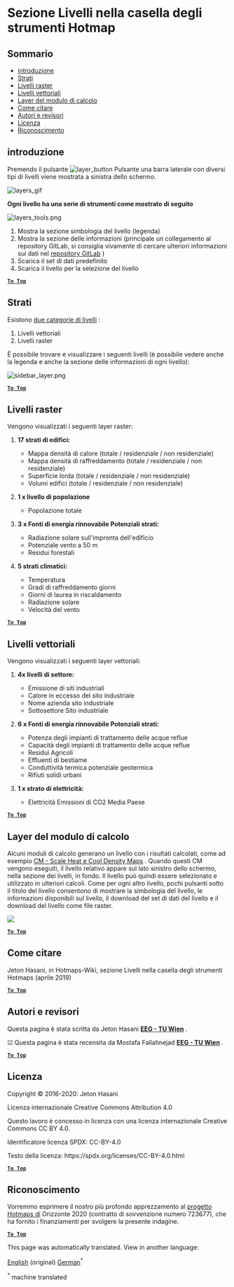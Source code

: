 <h1> <a class="anchor" id="layers-section-in-the-hotmaps-toolbox" href="#layers-section-in-the-hotmaps-toolbox"><i class="fa fa-link"></i></a> Sezione Livelli nella casella degli strumenti Hotmap </h1><h2> <a class="anchor" id="table-of-contents" href="#table-of-contents"><i class="fa fa-link"></i></a> Sommario </h2><ul><li> <a href="#introduction">introduzione</a> </li><li> <a href="#layers">Strati</a> </li><li> <a href="#raster-layers">Livelli raster</a> </li><li> <a href="#vector-layers">Livelli vettoriali</a> </li><li> <a href="#calculation-module-layers">Layer del modulo di calcolo</a> </li><li> <a href="#how-to-cite">Come citare</a> </li><li> <a href="#authors-and-reviewers">Autori e revisori</a> </li><li> <a href="#license">Licenza</a> </li><li> <a href="#acknowledgement">Riconoscimento</a> </li></ul><h2> <a class="anchor" id="introduction" href="#introduction"><i class="fa fa-link"></i></a> introduzione </h2><p> Premendo il pulsante <img alt="layer_button" src="../images/general_tool_functionalities_and_structure/layers_button.PNG"/> Pulsante una barra laterale con diversi tipi di livelli viene mostrata a sinistra dello schermo. </p><p><img alt="layers_gif" src="../images/general_tool_functionalities_and_structure/layers.gif"/></p><p> <strong>Ogni livello ha una serie di strumenti come mostrato di seguito</strong> </p><p><img alt="layers_tools.png" src="../images/general_tool_functionalities_and_structure/layers_tools.png"/></p><ol><li> Mostra la sezione simbologia del livello (legenda) </li><li> Mostra la sezione delle informazioni (principale un collegamento al repository GitLab, si consiglia vivamente di cercare ulteriori informazioni sui dati nel <a href="https://gitlab.com/hotmaps">repository GitLab</a> ) </li><li> Scarica il set di dati predefinito </li><li> Scarica il livello per la selezione del livello </li></ol><p> <a href="#table-of-contents"><strong><code>To Top</code></strong></a> </p> <h2> <a class="anchor" id="layers" href="#layers"><i class="fa fa-link"></i></a> Strati </h2><p> Esistono <a href="https://www.gislounge.com/geodatabases-explored-vector-and-raster-data">due categorie di livelli</a> : </p><ol><li> Livelli vettoriali </li><li> Livelli raster </li></ol><p> È possibile trovare e visualizzare i seguenti livelli (è possibile vedere anche la legenda e anche la sezione delle informazioni di ogni livello): </p><p><img alt="sidebar_layer.png" src="../images/general_tool_functionalities_and_structure/all_layers.png"/></p><p> <a href="#table-of-contents"><strong><code>To Top</code></strong></a> </p> <h2> <a class="anchor" id="raster-layers" href="#raster-layers"><i class="fa fa-link"></i></a> Livelli raster </h2><p> Vengono visualizzati i seguenti layer raster: </p><ol><li><p> <strong>17 strati di edifici:</strong> </p><ul><li> Mappa densità di calore (totale / residenziale / non residenziale) </li><li> Mappa densità di raffreddamento (totale / residenziale / non residenziale) </li><li> Superficie lorda (totale / residenziale / non residenziale) </li><li> Volumi edifici (totale / residenziale / non residenziale) </li></ul></li><li><p> <strong>1 x livello di popolazione</strong> </p><ul><li> Popolazione totale </li></ul></li><li><p> <strong>3 x Fonti di energia rinnovabile Potenziali strati:</strong> </p><ul><li> Radiazione solare sull&#39;impronta dell&#39;edificio </li><li> Potenziale vento a 50 m </li><li> Residui forestali </li></ul></li><li><p> <strong>5 strati climatici:</strong> </p><ul><li> Temperatura </li><li> Gradi di raffreddamento giorni </li><li> Giorni di laurea in riscaldamento </li><li> Radiazione solare </li><li> Velocità del vento </li></ul></li></ol><p> <a href="#table-of-contents"><strong><code>To Top</code></strong></a> </p> <h2> <a class="anchor" id="vector-layers" href="#vector-layers"><i class="fa fa-link"></i></a> Livelli vettoriali </h2><p> Vengono visualizzati i seguenti layer vettoriali: </p><ol><li><p> <strong>4x livelli di settore:</strong> </p><ul><li> Emissione di siti industriali </li><li> Calore in eccesso del sito industriale </li><li> Nome azienda sito industriale </li><li> Sottosettore Sito industriale </li></ul></li><li><p> <strong>6 x Fonti di energia rinnovabile Potenziali strati:</strong> </p><ul><li> Potenza degli impianti di trattamento delle acque reflue </li><li> Capacità degli impianti di trattamento delle acque reflue </li><li> Residui Agricoli </li><li> Effluenti di bestiame </li><li> Conduttività termica potenziale geotermica </li><li> Rifiuti solidi urbani </li></ul></li><li><p> <strong>1 x strato di elettricità:</strong> </p><ul><li> Elettricità Emissioni di CO2 Media Paese </li></ul></li></ol><p> <a href="#table-of-contents"><strong><code>To Top</code></strong></a> </p> <h2> <a class="anchor" id="calculation-module-layers" href="#calculation-module-layers"><i class="fa fa-link"></i></a> Layer del modulo di calcolo </h2><p> Alcuni moduli di calcolo generano un livello con i risultati calcolati, come ad esempio <a href="/en/CM-Scale-heat-and-cool-density-maps">CM - Scale Heat e Cool Density Maps</a> . Quando questi CM vengono eseguiti, il livello relativo appare sul lato sinistro dello schermo, nella sezione dei livelli, in fondo. Il livello può quindi essere selezionato e utilizzato in ulteriori calcoli. Come per ogni altro livello, pochi pulsanti sotto il titolo del livello consentono di mostrare la simbologia del livello, le informazioni disponibili sul livello, il download del set di dati del livello e il download del livello come file raster. </p><img src="/en/Layers-section-in-the-Hotmaps-toolbox/CM-Layer.JPG"/><p> <a href="#table-of-contents"><strong><code>To Top</code></strong></a> </p> <h2> <a class="anchor" id="how-to-cite" href="#how-to-cite"><i class="fa fa-link"></i></a> Come citare </h2><p> Jeton Hasani, in Hotmaps-Wiki, sezione Livelli nella casella degli strumenti Hotmaps (aprile 2019) </p><p> <a href="#table-of-contents"><strong><code>To Top</code></strong></a> </p> <h2> <a class="anchor" id="authors-and-reviewers" href="#authors-and-reviewers"><i class="fa fa-link"></i></a> Autori e revisori </h2><p> Questa pagina è stata scritta da Jeton Hasani <strong><a href="https://eeg.tuwien.ac.at/">EEG - TU Wien</a></strong> . </p><p> ☑ Questa pagina è stata recensita da Mostafa Fallahnejad <strong><a href="https://eeg.tuwien.ac.at/">EEG - TU Wien</a></strong> . </p><p> <a href="#table-of-contents"><strong><code>To Top</code></strong></a> </p> <h2> <a class="anchor" id="license" href="#license"><i class="fa fa-link"></i></a> Licenza </h2><p> Copyright © 2016-2020: Jeton Hasani </p><p> Licenza internazionale Creative Commons Attribution 4.0 </p><p> Questo lavoro è concesso in licenza con una licenza internazionale Creative Commons CC BY 4.0. </p><p> Identificatore licenza SPDX: CC-BY-4.0 </p><p> Testo della licenza: https://spdx.org/licenses/CC-BY-4.0.html </p><p> <a href="#table-of-contents"><strong><code>To Top</code></strong></a> </p> <h2> <a class="anchor" id="acknowledgement" href="#acknowledgement"><i class="fa fa-link"></i></a> Riconoscimento </h2><p> Vorremmo esprimere il nostro più profondo apprezzamento al <a href="https://www.hotmaps-project.eu">progetto Hotmaps di</a> Orizzonte 2020 (contratto di sovvenzione numero 723677), che ha fornito i finanziamenti per svolgere la presente indagine. </p><p> <a href="#table-of-contents"><strong><code>To Top</code></strong></a> </p> 
<!--- THIS IS A SUPER UNIQUE IDENTIFIER -->

This page was automatically translated. View in another language:

[English](../en/Layers-section-in-the-Hotmaps-toolbox) (original) [German](../de/Layers-section-in-the-Hotmaps-toolbox)<sup>\*</sup>  

<sup>\*</sup> machine translated
